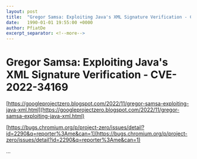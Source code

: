 ```yaml
---
layout: post
title:  "Gregor Samsa: Exploiting Java's XML Signature Verification - CVE-2022-34169"
date:   1990-01-01 19:55:00 +0000
author: PfiatDe
excerpt_separator: <!--more-->
---
```


# Gregor Samsa: Exploiting Java's XML Signature Verification - CVE-2022-34169

[https://googleprojectzero.blogspot.com/2022/11/gregor-samsa-exploiting-java-xml.html](https://googleprojectzero.blogspot.com/2022/11/gregor-samsa-exploiting-java-xml.html)

[https://bugs.chromium.org/p/project-zero/issues/detail?id=2290&q=reporter%3Ame&can=1](https://bugs.chromium.org/p/project-zero/issues/detail?id=2290&q=reporter%3Ame&can=1)

...
<!--more-->
